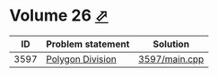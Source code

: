 # Volume 26 [⬀](http://poj.org/problemlist?volume=26)


| ID   | Problem statement                                  | Solution                       |
|------|----------------------------------------------------|--------------------------------|
| 3597 | [Polygon Division](http://poj.org/problem?id=3597) | [3597/main.cpp](3597/main.cpp) |

